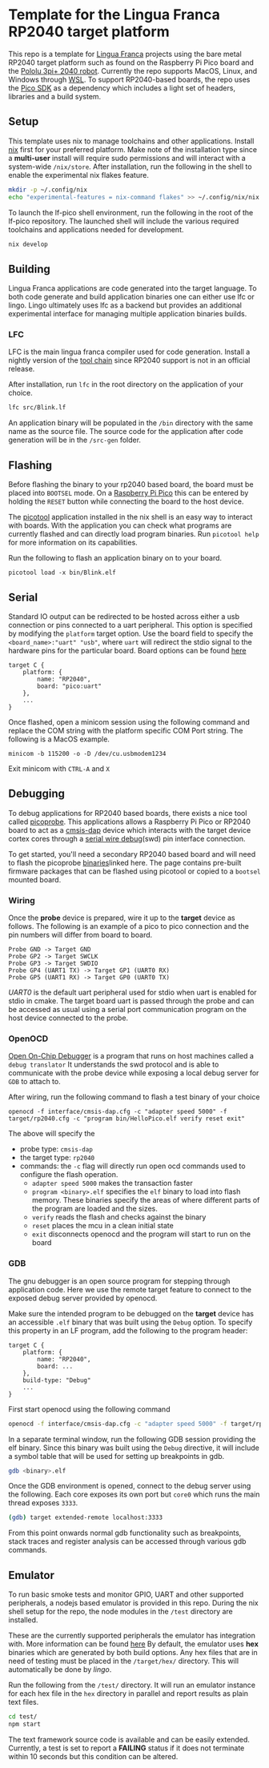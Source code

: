 # Template for the Lingua Franca RP2040 target platform
This repo is a template for [Lingua Franca](https://www.lf-lang.org/) projects using the bare metal RP2040 target platform such as found on the Raspberry Pi Pico board and the [Pololu 3pi+ 2040 robot](https://www.pololu.com/docs/0J86). Currently the repo supports MacOS, Linux, and Windows through [WSL](https://learn.microsoft.com/en-us/windows/wsl/install).
To support RP2040-based boards, the repo uses the [Pico SDK](https://github.com/raspberrypi/pico-sdk/tree/master/src) as a dependency which includes a light set of headers, libraries and a build system.

## Setup
This template uses nix to manage toolchains and other applications. Install [nix](https://nixos.org/download.html) first for your preferred platform. Make note of the installation type since a **multi-user** install will require sudo permissions and will interact with a system-wide `/nix/store`. After installation, run the following in the shell to enable the experimental nix flakes feature.

``` bash
mkdir -p ~/.config/nix
echo "experimental-features = nix-command flakes" >> ~/.config/nix/nix.conf
```

To launch the lf-pico shell environment, run the following in the root of the lf-pico repository. The launched shell will include the various required toolchains and applications needed for development.

```bash
nix develop
```

## Building
Lingua Franca applications are code generated into the target language. To both code generate and build application binaries one can either use lfc or lingo. Lingo ultimately uses lfc as a backend but provides an additional experimental interface for managing multiple application binaries builds.

### LFC
LFC is the main lingua franca compiler used for code generation. Install a nightly version of the [tool chain](https://github.com/lf-lang/lingua-franca/releases/tag/nightly) since RP2040 support is not in an official release.

After installation, run ``lfc`` in the root directory on the application of your choice.
``` bash
lfc src/Blink.lf
```
An application binary will be populated in the ``/bin`` directory with the same name as the source file. The source code for the application after code generation will be in the ``/src-gen`` folder.

## Flashing
Before flashing the binary to your rp2040 based board, the board must be placed into ``BOOTSEL`` mode. On a [Raspberry Pi Pico](https://www.raspberrypi.com/products/raspberry-pi-pico/) this can be entered by holding the ``RESET`` button while connecting the board to the host device.

The [picotool](https://github.com/raspberrypi/picotool) application installed in the nix shell is an easy way to interact with boards.
With the application you can check what programs are currently flashed and can directly load program binaries. Run ``picotool help`` for more information on its capabilities.


Run the following to flash an application binary on to your board.
``` shell
picotool load -x bin/Blink.elf
```

## Serial
Standard IO output can be redirected to be hosted across either a usb connection or pins connected to a uart peripheral. This option is specified by modifying the `platform` target option. Use the board field to specify the `<board_name>:"uart" "usb"`, where `uart` will redirect the stdio signal to the hardware pins for the particular board. Board options can be found [here](https://github.com/raspberrypi/pico-sdk/tree/master/src/boards/include/boards)

```
target C {
    platform: {
        name: "RP2040",
        board: "pico:uart"
    },
    ...
}
```

Once flashed, open a minicom session using the following command and replace the COM string with the platform specific COM Port string. The following is a MacOS example.

```shell
minicom -b 115200 -o -D /dev/cu.usbmodem1234
```

Exit minicom with `CTRL-A` and `X`

## Debugging
To debug applications for RP2040 based boards, there exists a nice tool called [picoprobe](https://github.com/raspberrypi/picoprobe). This applications allows a Raspberry Pi Pico or RP2040 board to act as a [cmsis-dap](https://arm-software.github.io/CMSIS_5/DAP/html/index.html) device which interacts with the target device cortex cores through a [serial wire debug](https://wiki.segger.com/SWD)(swd) pin interface connection.

To get started, you'll need a secondary RP2040 based board and will need to flash the picoprobe [binaries](https://github.com/raspberrypi/picoprobe/releases/tag/picoprobe-cmsis-v1.02)linked here. The page contains pre-built firmware packages that can be flashed using picotool or copied to a `bootsel` mounted board. 

### Wiring
Once the **probe** device is prepared, wire it up to the **target** device as follows. The following is an example of a pico to pico connection and the pin numbers will differ from board to board.

```
Probe GND -> Target GND
Probe GP2 -> Target SWCLK
Probe GP3 -> Target SWDIO
Probe GP4 (UART1 TX) -> Target GP1 (UART0 RX)
Probe GP5 (UART1 RX) -> Target GP0 (UART0 TX)
```

*UART0* is the default uart peripheral used for stdio when uart is enabled for stdio in cmake. The target board uart is passed through the probe and can be accessed as usual using a serial port communication program on the host device connected to the probe.

### OpenOCD
[Open On-Chip Debugger](https://openocd.org/) is a program that runs on host machines called a `debug translator` It understands the swd protocol and is able to communicate with the probe device while exposing a local debug server for `GDB` to attach to.

After wiring, run the following command to flash a test binary of your choice
```
openocd -f interface/cmsis-dap.cfg -c "adapter speed 5000" -f target/rp2040.cfg -c "program bin/HelloPico.elf verify reset exit"
```
The above will specify the 
- probe type: `cmsis-dap`
- the target type: `rp2040`
- commands: the `-c` flag will directly run open ocd commands used to configure the flash operation. 
	- `adapter speed 5000` makes the transaction faster
	- `program <binary>.elf` specifies the `elf` binary to load into flash memory. These binaries specify the areas of where different parts of the program are loaded and the sizes.
	- `verify` reads the flash and checks against the binary
	- `reset` places the mcu in a clean initial state
	- `exit` disconnects openocd and the program will start to run on the board

### GDB
The gnu debugger is an open source program for stepping through application code. Here we use the remote target feature to connect to the exposed debug server provided by openocd. 

Make sure the intended program to be debugged on the **target** device has an accessible `.elf` binary that was built using the `Debug` option. To specify this property in an LF program, add the following to the program header:

```lf
target C {
    platform: {
        name: "RP2040",
        board: ...
    },
    build-type: "Debug"
    ...
}
```

First start openocd using the following command

```bash
openocd -f interface/cmsis-dap.cfg -c "adapter speed 5000" -f target/rp2040.cfg -s tcl
```

In a separate terminal window, run the following GDB session providing the elf binary. Since this binary was built using the `Debug` directive, it will include a symbol table that will be used for setting up breakpoints in gdb.

```bash
gdb <binary>.elf
```
Once the GDB environment is opened, connect to the debug server using the following. Each core exposes its own port but `core0` which runs the main thread exposes `3333`.

```bash
(gdb) target extended-remote localhost:3333
```

From this point onwards normal gdb functionality such as breakpoints, stack traces and register analysis can be accessed through various gdb commands.

## Emulator
To run basic smoke tests and monitor GPIO, UART and other supported peripherals, a nodejs based emulator is provided in this repo. During the nix shell setup for the repo, the node modules in the ``/test`` directory are installed. 

These are the currently supported peripherals the emulator has integration with. More information can be found [here](https://docs.wokwi.com/parts/wokwi-pi-pico)
By default, the emulator uses **hex** binaries which are generated by both build options. Any hex files that are in need of testing must be placed in the ``/target/hex/`` directory. This will automatically be done by *lingo*.

Run the following from the ``/test/`` directory. It will run an emulator instance for each hex file in the ``hex`` directory in parallel and report results as plain text files.
``` bash
cd test/
npm start
```
The text framework source code is available and can be easily extended. Currently, a test is set to report a **FAILING** status if it does not terminate within 10 seconds but this condition can be altered.

